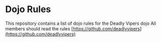 Dojo Rules
==========

This repository contains a list of dojo rules for the Deadly Vipers dojo
All members should read the rules
[https://github.com/deadlyvipers](https://github.com/deadlyvipers)

